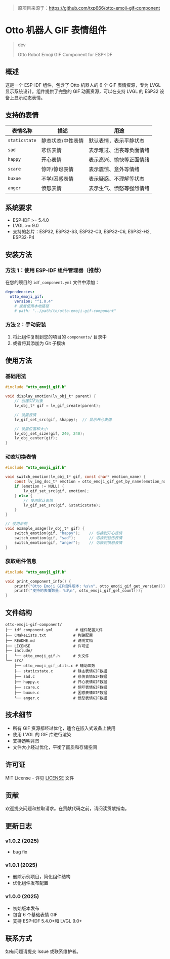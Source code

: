 > 原项目来源于：https://github.com/txp666/otto-emoji-gif-component

# Otto 机器人 GIF 表情组件

> dev
>
>
> Otto Robot Emoji GIF Component for ESP-IDF

## 概述

这是一个 ESP-IDF 组件，包含了 Otto 机器人的 6 个 GIF 表情资源，专为 LVGL 显示系统设计。组件提供了完整的 GIF 动画资源，可以在支持 LVGL 的 ESP32 设备上显示动态表情。

## 支持的表情

| 表情名称        | 描述              | 用途                     |
| --------------- | ----------------- | ------------------------ |
| `staticstate` | 静态状态/中性表情 | 默认表情，表示平静状态   |
| `sad`         | 悲伤表情          | 表示难过、沮丧等负面情绪 |
| `happy`       | 开心表情          | 表示高兴、愉快等正面情绪 |
| `scare`       | 惊吓/惊讶表情     | 表示震惊、意外等情绪     |
| `buxue`       | 不学/困惑表情     | 表示疑惑、不理解等状态   |
| `anger`       | 愤怒表情          | 表示生气、愤怒等强烈情绪 |

## 系统要求

- ESP-IDF >= 5.4.0
- LVGL >= 9.0
- 支持的芯片：ESP32, ESP32-S3, ESP32-C3, ESP32-C6, ESP32-H2, ESP32-P4

## 安装方法

### 方法 1：使用 ESP-IDF 组件管理器（推荐）

在您的项目的 `idf_component.yml` 文件中添加：

```yaml
dependencies:
  otto_emoji_gif:
    version: "^1.0.4"
    # 或者使用本地路径
    # path: "../path/to/otto-emoji-gif-component"
```

### 方法 2：手动安装

1. 将此组件复制到您的项目的 `components/` 目录中
2. 或者将其添加为 Git 子模块

## 使用方法

### 基础用法

```c
#include "otto_emoji_gif.h"

void display_emotion(lv_obj_t* parent) {
    // 创建GIF对象
    lv_obj_t* gif = lv_gif_create(parent);

    // 设置表情
    lv_gif_set_src(gif, &happy);  // 显示开心表情

    // 设置位置和大小
    lv_obj_set_size(gif, 240, 240);
    lv_obj_center(gif);
}
```

### 动态切换表情

```c
#include "otto_emoji_gif.h"

void switch_emotion(lv_obj_t* gif, const char* emotion_name) {
    const lv_img_dsc_t* emotion = otto_emoji_gif_get_by_name(emotion_name);
    if (emotion != NULL) {
        lv_gif_set_src(gif, emotion);
    } else {
        // 使用默认表情
        lv_gif_set_src(gif, &staticstate);
    }
}

// 使用示例
void example_usage(lv_obj_t* gif) {
    switch_emotion(gif, "happy");    // 切换到开心表情
    switch_emotion(gif, "sad");      // 切换到悲伤表情
    switch_emotion(gif, "anger");    // 切换到愤怒表情
}
```

### 获取组件信息

```c
#include "otto_emoji_gif.h"

void print_component_info() {
    printf("Otto Emoji GIF组件版本: %s\n", otto_emoji_gif_get_version());
    printf("支持的表情数量: %d\n", otto_emoji_gif_get_count());
}
```

## 文件结构

```
otto-emoji-gif-component/
├── idf_component.yml          # 组件配置文件
├── CMakeLists.txt            # 构建配置
├── README.md                 # 说明文档
├── LICENSE                   # 许可证
├── include/
│   └── otto_emoji_gif.h      # 头文件
└── src/
    ├── otto_emoji_gif_utils.c # 辅助函数
    ├── staticstate.c         # 静态表情GIF数据
    ├── sad.c                 # 悲伤表情GIF数据
    ├── happy.c               # 开心表情GIF数据
    ├── scare.c               # 惊吓表情GIF数据
    ├── buxue.c               # 困惑表情GIF数据
    └── anger.c               # 愤怒表情GIF数据
```

## 技术细节

- 所有 GIF 资源都经过优化，适合在嵌入式设备上使用
- 使用 LVGL 的 GIF 库进行渲染
- 支持透明背景
- 文件大小经过优化，平衡了画质和存储空间

## 许可证

MIT License - 详见 [LICENSE](LICENSE) 文件

## 贡献

欢迎提交问题和拉取请求。在贡献代码之前，请阅读贡献指南。

## 更新日志

### v1.0.2 (2025)

- bug fix

### v1.0.1 (2025)

- 删除示例项目，简化组件结构
- 优化组件发布配置

### v1.0.0 (2025)

- 初始版本发布
- 包含 6 个基础表情 GIF
- 支持 ESP-IDF 5.4.0+和 LVGL 9.0+

## 联系方式

如有问题请提交 Issue 或联系维护者。
